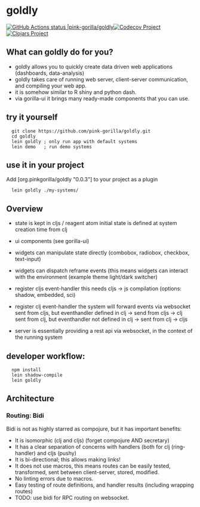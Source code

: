 # goldly

 [![GitHub Actions status |pink-gorilla/goldly](https://github.com/pink-gorilla/goldly/workflows/CI/badge.svg)](https://github.com/pink-gorilla/goldly/actions?workflow=CI)[![Codecov Project](https://codecov.io/gh/pink-gorilla/goldly/branch/master/graph/badge.svg)](https://codecov.io/gh/pink-gorilla/goldly)[![Clojars Project](https://img.shields.io/clojars/v/org.pinkgorilla/goldly.svg)](https://clojars.org/org.pinkgorilla/goldly)


## What can goldly do for you?

- goldly allows you to quickly create data driven web applications 
  (dashboards, data-analysis)
- goldly takes care of running web server, client-server communication,
  and compiling your web app. 
- it is somehow similar to R shiny and python dash.
- via gorilla-ui it brings many ready-made components that you can use.

## try it yourself

```
  git clone https://github.com/pink-gorilla/goldly.git
  cd goldly
  lein goldly ; only run app with default systems
  lein demo   ; run demo systems
```

## use it in your project

Add [org.pinkgorilla/goldly "0.0.3"] to your project as a plugin

```
  lein goldly ./my-systems/
```

## Overview

- state is kept in cljs / reagent atom
  initial state is defined at system creation time from clj

- ui components (see gorilla-ui)
  
- widgets can manipulate state directly
  (combobox, radiobox, checkbox, text-input)

- widgets can dispatch reframe events
  (this means widgets can interact with the environment (example theme light/dark switcher)

- register cljs event-handler
  this needs cljs -> js compilation  (options: shadow, embedded, sci)

- register clj event-handler
  the system will forward events via websocket
     sent from cljs, but eventhandler defined in clj -> send from cljs -> clj
     sent from clj, but eventhandler not defined in clj -> sent from clj -> cljs

- server is essentially providing a rest api via websocket, in the context of
  the running system


## developer workflow:


```
  npm install
  lein shadow-compile
  lein goldly
```

## Architecture

### Routing: Bidi

Bidi is not as highly starred as compojure, but it has important benefits:
- It is isomorphic (clj and cljs) (forget compojure AND secretary) 
- It has a clear separation of concerns with handlers (both for 
  clj (ring-handler) and cljs (pushy)
- It is bi-directional; this allows making links! 
- It does not use macros, this means routes can be easily tested, transformed, sent between client-server, stored, modified. 
- No linting errors due to macros.
- Easy testing of route definitions, and handler results (including wrapping routes)
- TODO: use bidi for RPC routing on websocket.
